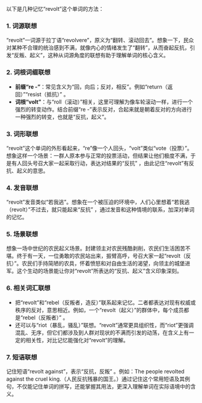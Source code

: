 以下是几种记忆“revolt”这个单词的方法：

### 1. 词源联想
“revolt”一词源于拉丁语“revolvere”，原义为“翻转、滚动回去”。想象一下，民众对某种不合理的统治感到不满，就像内心的情绪发生了“翻转”，从而奋起反抗，引发“反叛、起义”，这种从词源角度的联想有助于理解单词的核心含义。

### 2. 词根词缀联想
 - **前缀“re -”**：常见含义为“回，向后；反对，相反”。例如“return（返回）”“resist（抵抗）” 。
 - **词根“volt”**：与“roll（滚动）”相关，这里可理解为像车轮滚动一样，进行一个强烈的转变动作。结合前缀“re -”表示反对，合起来就是朝着反对的方向进行一种强烈的转变，也就是“反抗，起义”。

### 3. 词形联想
“revolt”这个单词的外形看起来，“re”像一个人回头，“volt”类似“vote（投票）”。想象这样一个场景：一群人原本参与正常的投票活动，但结果让他们极度不满，于是有人回头号召大家一起采取行动，表达对结果的“反抗” ，由此记住“revolt”有反抗、起义的意思。

### 4. 发音联想
“revolt”发音类似“若我逃”。想象在一个被压迫的环境中，人们心里想着“若我逃（revolt）”不过去，就只能起来“反抗” ，通过发音和这种情境的联系，加深对单词的记忆。

### 5. 场景联想
想象一场中世纪的农民起义场景。封建领主对农民残酷剥削，农民们生活困苦不堪。终于有一天，一位勇敢的农民站出来，振臂高呼，号召大家一起“revolt（反抗）”。农民们手持简陋的农具，怀着愤怒和对自由生活的渴望，向领主的城堡进军。这个生动的场景能让你对“revolt”所表达的“反抗、起义”含义印象深刻。

### 6. 相关词汇联想
 - 把“revolt”和“rebel（反叛者，造反）”联系起来记忆。二者都表达对现有权威或秩序的反对，意思相近。例如，一个“revolt（起义）”的群体中，每个成员都是“rebel（反叛者）” 。
 - 还可以与“riot（暴乱，骚乱）”联想。“revolt”通常更具组织性，而“riot”更强调混乱、无序，但它们都涉及到人群对现状的不满而引发的动荡，在含义上有一定的相关性，对比记忆能强化对“revolt”的理解。

### 7. 短语联想
记住短语“revolt against”，表示“反抗，反叛” 。例如：The people revolted against the cruel king.（人民反抗残暴的国王。）通过记住这个常用短语及其例句，不仅能记住单词的拼写，还能掌握其用法，更深入理解单词在实际语境中的含义。 